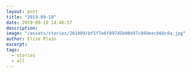 ```yaml
---
layout: post
title: "2019-09-18"
date: 2019-09-18 14:46:57
description: 
image: "/assets/stories/201909/bf5f7e6f897d5b00d47c049eecb68c0a.jpg"
author: Elise Plain
excerpt: 
tags: 
  - stories
  - all
---
```



<p></p>
